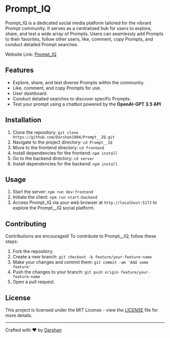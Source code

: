 # Prompt_IQ

Prompt_IQ is a dedicated social media platform tailored for the vibrant Prompt community. It serves as a centralized hub for users to explore, share, and test a wide array of Prompts. Users can seamlessly add Prompts to their favorites, follow other users, like, comment, copy Prompts, and conduct detailed Prompt searches.

Website Link: [Prompt_IQ](https://prompt-iq-bbzo.vercel.app/)

## Features

- Explore, share, and test diverse Prompts within the community.
- Like, comment, and copy Prompts for use.
- User dashboard.
- Conduct detailed searches to discover specific Prompts.
- Test your prompt using a chatbot powered by the **OpenAI-GPT 3.5 API**

## Installation

1. Clone the repository: `git clone https://github.com/Darshan1904/Prompt__IQ.git`
2. Navigate to the project directory: `cd Prompt__IQ`
3. Move to the frontend directory: `cd frontend`
4. Install dependencies for the frontend: `npm install`
5. Go to the backend directory: `cd server`
6. Install dependencies for the backend: `npm install`

## Usage

1. Start the server: `npm run dev:frontend`
2. Initiate the client: `npm run start:backend`
3. Access Prompt_IQ via your web browser at `http://localhost:5173` to explore the Prompt__IQ social platform.

## Contributing

Contributions are encouraged! To contribute to Prompt__IQ, follow these steps:

1. Fork the repository.
2. Create a new branch: `git checkout -b feature/your-feature-name`
3. Make your changes and commit them: `git commit -am 'Add some feature'`
4. Push the changes to your branch: `git push origin feature/your-feature-name`
5. Open a pull request.

## License

This project is licensed under the MIT License - view the [LICENSE](https://github.com/Darshan1904/Prompt_IQ/blob/main/LICENSE) file for more details.

---

Crafted with ❤️ by [Darshan](https://github.com/Darshan1904)

